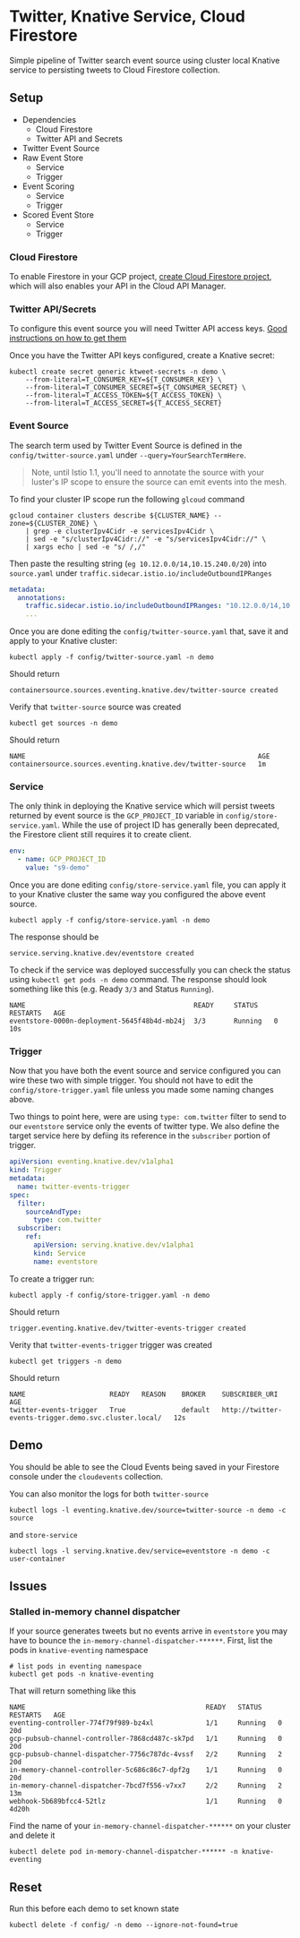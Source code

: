 # Twitter, Knative Service, Cloud Firestore

Simple pipeline of Twitter search event source using cluster local Knative service to persisting tweets to Cloud Firestore collection.


## Setup

* Dependencies
  * Cloud Firestore
  * Twitter API and Secrets
* Twitter Event Source
* Raw Event Store
  * Service
  * Trigger
* Event Scoring
  * Service
  * Trigger
* Scored Event Store
  * Service
  * Trigger

### Cloud Firestore

To enable Firestore in your GCP project, [create Cloud Firestore project](https://console.cloud.google.com/projectselector/apis/api/firestore.googleapis.com/overview), which will also enables your API in the Cloud API Manager.

### Twitter API/Secrets

To configure this event source you will need Twitter API access keys. [Good instructions on how to get them](https://iag.me/socialmedia/how-to-create-a-twitter-app-in-8-easy-steps/)

Once you have the Twitter API keys configured, create a Knative secret:

```shell
kubectl create secret generic ktweet-secrets -n demo \
    --from-literal=T_CONSUMER_KEY=${T_CONSUMER_KEY} \
    --from-literal=T_CONSUMER_SECRET=${T_CONSUMER_SECRET} \
    --from-literal=T_ACCESS_TOKEN=${T_ACCESS_TOKEN} \
    --from-literal=T_ACCESS_SECRET=${T_ACCESS_SECRET}
```


### Event Source

The search term used by Twitter Event Source is defined in the `config/twitter-source.yaml` under `--query=YourSearchTermHere`.

> Note, until Istio 1.1, you'll need to annotate the source with your luster's IP scope to ensure the source can emit events into the mesh.

To find your cluster IP scope run the following `glcoud` command

```shell
gcloud container clusters describe ${CLUSTER_NAME} --zone=${CLUSTER_ZONE} \
    | grep -e clusterIpv4Cidr -e servicesIpv4Cidr \
    | sed -e "s/clusterIpv4Cidr://" -e "s/servicesIpv4Cidr://" \
    | xargs echo | sed -e "s/ /,/"
```

Then paste the resulting string (`eg 10.12.0.0/14,10.15.240.0/20`) into `source.yaml` under `traffic.sidecar.istio.io/includeOutboundIPRanges`

```yaml
metadata:
  annotations:
    traffic.sidecar.istio.io/includeOutboundIPRanges: "10.12.0.0/14,10.15.240.0/20"
    ...
```

Once you are done editing the `config/twitter-source.yaml` that, save it and apply to your Knative cluster:


```shell
kubectl apply -f config/twitter-source.yaml -n demo
```

Should return

```shell
containersource.sources.eventing.knative.dev/twitter-source created
```

Verify that `twitter-source` source was created

```shell
kubectl get sources -n demo
```

Should return

```shell
NAME                                                          AGE
containersource.sources.eventing.knative.dev/twitter-source   1m
```


### Service

The only think in deploying the Knative service which will persist tweets returned by event source is the `GCP_PROJECT_ID` variable in `config/store-service.yaml`. While the use of project ID has generally been deprecated, the Firestore client still requires it to create client.

```yaml
env:
  - name: GCP_PROJECT_ID
    value: "s9-demo"
```

Once you are done editing `config/store-service.yaml` file, you can apply it to your Knative cluster the same way you configured the above event source.


```shell
kubectl apply -f config/store-service.yaml -n demo
```

The response should be

```shell
service.serving.knative.dev/eventstore created
```

To check if the service was deployed successfully you can check the status using `kubectl get pods -n demo` command. The response should look something like this (e.g. Ready `3/3` and Status `Running`).

```shell
NAME                                          READY     STATUS    RESTARTS   AGE
eventstore-0000n-deployment-5645f48b4d-mb24j  3/3       Running   0          10s
```


### Trigger

Now that you have both the event source and service configured you can wire these two with simple trigger. You should not have to edit the `config/store-trigger.yaml` file unless you made some naming changes above.

Two things to point here, were are using `type: com.twitter` filter to send to our `eventstore` service only the events of twitter type. We also define the target service here by defiing its reference in the `subscriber` portion of trigger.

```yaml
apiVersion: eventing.knative.dev/v1alpha1
kind: Trigger
metadata:
  name: twitter-events-trigger
spec:
  filter:
    sourceAndType:
      type: com.twitter
  subscriber:
    ref:
      apiVersion: serving.knative.dev/v1alpha1
      kind: Service
      name: eventstore
```

To create a trigger run:

```shell
kubectl apply -f config/store-trigger.yaml -n demo
```

Should return

```shell
trigger.eventing.knative.dev/twitter-events-trigger created
```

Verity that `twitter-events-trigger` trigger was created

```shell
kubectl get triggers -n demo
```

Should return

```shell
NAME                     READY   REASON    BROKER    SUBSCRIBER_URI                                          AGE
twitter-events-trigger   True              default   http://twitter-events-trigger.demo.svc.cluster.local/   12s
```

## Demo

You should be able to see the Cloud Events being saved in your Firestore console under the `cloudevents` collection.

You can also monitor the logs for both `twitter-source`

```shell
kubectl logs -l eventing.knative.dev/source=twitter-source -n demo -c source
```

and `store-service`

```shell
kubectl logs -l serving.knative.dev/service=eventstore -n demo -c user-container
```

## Issues

### Stalled in-memory channel dispatcher

If your source generates tweets but no events arrive in `eventstore` you may have to bounce the `in-memory-channel-dispatcher-******`. First, list the pods in `knative-eventing` namespace

```shell
# list pods in eventing namespace
kubectl get pods -n knative-eventing
```

That will return something like this

```shell
NAME                                             READY   STATUS    RESTARTS   AGE
eventing-controller-774f79f989-bz4xl             1/1     Running   0          20d
gcp-pubsub-channel-controller-7868cd487c-sk7pd   1/1     Running   0          20d
gcp-pubsub-channel-dispatcher-7756c787dc-4vssf   2/2     Running   2          20d
in-memory-channel-controller-5c686c86c7-dpf2g    1/1     Running   0          20d
in-memory-channel-dispatcher-7bcd7f556-v7xx7     2/2     Running   2          13m
webhook-5b689bfcc4-52tlz                         1/1     Running   0          4d20h
```

Find the name of your `in-memory-channel-dispatcher-******` on your cluster and delete it

```shell
kubectl delete pod in-memory-channel-dispatcher-****** -n knative-eventing
```

## Reset

Run this before each demo to set known state

```shell
kubectl delete -f config/ -n demo --ignore-not-found=true
```





